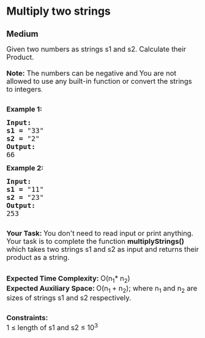 # Multiply two strings
## Medium
<div class="problems_problem_content__Xm_eO"><p><span style="font-size:18px">Given two numbers as strings s1 and s2. Calculate their Product.<br>
<br>
<strong>Note:</strong> The numbers can be negative and</span><span style="font-size:18px"><strong>&nbsp;</strong>You are not allowed to use any built-in function or convert the strings to integers</span>.</p>

<p><br>
<strong><span style="font-size:18px">Example 1:</span></strong></p>

<pre><strong><span style="font-size:18px">Input:
</span></strong><span style="font-size:18px"><strong>s1 =</strong> "33"
<strong>s2 =</strong> "2"
<strong>Output:
</strong>66</span>
</pre>

<p><strong><span style="font-size:18px">Example 2:</span></strong></p>

<pre><strong><span style="font-size:18px">Input:
</span></strong><span style="font-size:18px"><strong>s1 =</strong> "11"
<strong>s2 =</strong> "23"
<strong>Output:
</strong>253</span></pre>

<p><br>
<span style="font-size:18px"><strong>Your Task:&nbsp;</strong>You don't need to read input or print anything. Your task is to complete the function <strong>multiplyStrings()</strong> which takes two strings s1 and s2 as input and returns their product as a string.</span><br>
<br>
<br>
<span style="font-size:18px"><strong>Expected Time Complexity: </strong>O(n<sub>1</sub>* n<sub>2</sub>)<br>
<strong>Expected Auxiliary Space: </strong>O(n<sub>1&nbsp;</sub>+ n<sub>2</sub>); where n<sub>1</sub> and n<sub>2</sub> are sizes of strings s1 and s2 respectively.</span></p>

<p><br>
<span style="font-size:18px"><strong>Constraints:</strong><br>
1 ≤ length of s1 and s2 ≤ 10<sup>3</sup></span></p>
</div>